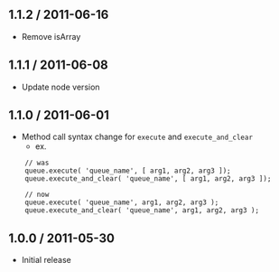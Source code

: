 ## 1.1.2 / 2011-06-16

  - Remove isArray



## 1.1.1 / 2011-06-08

  - Update node version
  
  
  
## 1.1.0 / 2011-06-01

  - Method call syntax change for `execute` and `execute_and_clear`
    - ex. 
    
<!---->

        // was
        queue.execute( 'queue_name', [ arg1, arg2, arg3 ]);
        queue.execute_and_clear( 'queue_name', [ arg1, arg2, arg3 ]);
        
        // now
        queue.execute( 'queue_name', arg1, arg2, arg3 );
        queue.execute_and_clear( 'queue_name', arg1, arg2, arg3 );
  
  
  
## 1.0.0 / 2011-05-30

  - Initial release

